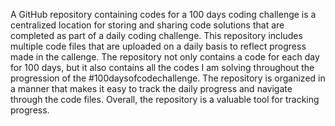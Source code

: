 A GitHub repository containing codes for a 100 days coding challenge is a centralized location for storing and sharing code solutions that are completed as part of a daily coding challenge. This repository includes multiple code files that are uploaded on a daily basis to reflect progress made in the callenge. The repository not only contains a code for each day for 100 days, but it also contains all the codes I am solving throughout the progression of the #100daysofcodechallenge. The repository is organized in a manner that makes it easy to track the daily progress and navigate through the code files.  Overall, the repository is a valuable tool for tracking progress.
